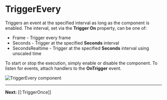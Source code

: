 # TriggerEvery

Triggers an event at the specified interval as long as the component is enabled. The interval, set via the **Trigger On** property, can be one of:

* Frame - Trigger every frame
* Seconds - Trigger at the specified **Seconds** interval
* SecondsRealtime - Trigger at the specified **Seconds** interval using unscaled time

To start or stop the execution, simply enable or disable the component. To listen for events, attach handlers to the **OnTrigger** event.

![TriggerEvery component](https://flipside.nyc3.cdn.digitaloceanspaces.com/docs/screenshots/trigger-every.png)

---

**Next:** [[:TriggerOnce]]
